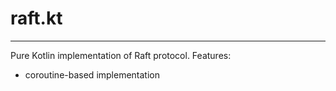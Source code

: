 # raft.kt

------

Pure Kotlin implementation of Raft protocol. Features:
* coroutine-based implementation
